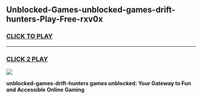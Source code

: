 
## Unblocked-Games-unblocked-games-drift-hunters-Play-Free-rxv0x
<h3>
<a href="https://premium76.site?title=unblocked-games-drift-hunters&ref=23A">CLICK TO PLAY</a></h3>
<hr>

<h3>
<a href="https://premium76.site?title=unblocked-games-drift-hunters&ref=23A">CLICK 2 PLAY</a>
  
</h3>

<a href="https://premium76.site?title=unblocked-games-drift-hunters&ref=23A"><img src="https://clearcache.store/games.png"></a>


**unblocked-games-drift-hunters games unblocked: Your Gateway to Fun and Accessible Online Gaming**
